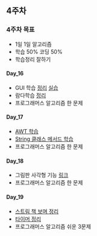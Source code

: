 ## 4주차

### 4주차 목표

- 1일 1일 알고리즘
- 학습 50% 코딩 50%
- 학습정리 잘하기

#### Day_16

- GUI 학습 [정리](https://bold-antimatter-94b.notion.site/Swing-c9945b21c07f400b8aad2638fb9c6d78) [실습](https://github.com/nohriter/Dynamic_Beat)
- 람다학습 [정리](https://www.notion.so/Lambda-expression-d7802c1846b34a059252d69c32ad7f8f)
- 프로그래머스 알고리즘 한 문제

#### Day_17

- [AWT 학습](https://bold-antimatter-94b.notion.site/AWT-3d9b2d861ce84b7996e2b1871ce713c3)
- [String 클래스 메서드 학습](https://bold-antimatter-94b.notion.site/e6cbefb9a6794213afb54f378f965633)
- 프로그래머스 알고리즘 한 문제

#### Day_18

- 그림판 사각형 기능 [링크](https://github.com/nohriter/PaintBrush)
- 프로그래머스 알고리즘 한 문제

#### Day_19

- [스트림 책 보며 정리](https://bold-antimatter-94b.notion.site/ea165cb880fc4e8e91034c2957541b0e)
- [타이머 정리](https://bold-antimatter-94b.notion.site/Java-util-Timer-8f09905b5b9d4b2089c2ed4422620a1d)
- 프로그래머스 알고리즘 쉬운 3문제
